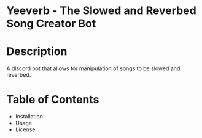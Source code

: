 # Yeeverb - The Slowed and Reverbed Song Creator Bot
# Description
A discord bot that allows for manipulation of songs to be slowed and reverbed.
# Table of Contents
- Installation
- Usage
- License
